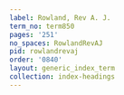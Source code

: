 ```yaml
---
label: Rowland, Rev A. J.
term_no: term850
pages: '251'
no_spaces: RowlandRevAJ
pid: rowlandrevaj
order: '0840'
layout: generic_index_term
collection: index-headings
---
```

